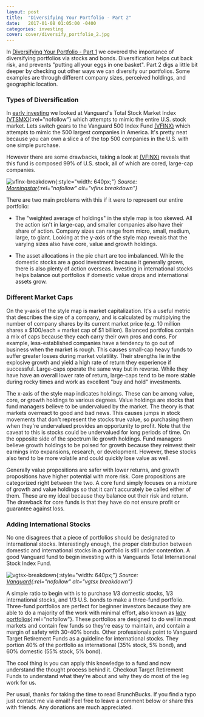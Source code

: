 ```yaml
---
layout: post
title:  "Diversifying Your Portfolio - Part 2"
date:   2017-01-08 01:05:00 -0400
categories: investing
cover: cover/diversify_portfolio_2.jpg
---
```

In [Diversifying Your Portfolio - Part 1](http://brunchbucks.com/investing/2016/11/21/diversifying-your-portfolio.html) we covered the importance of diversifying portfolios via stocks and bonds. Diversification helps cut back risk, and prevents "putting all your eggs in one basket". Part 2 digs a little bit deeper by checking out other ways we can diversify our portfolios. Some examples are through different company sizes, perceived holdings, and geographic location.

### Types of Diversification
In [early investing](http://brunchbucks.com/investing/2016/11/01/early-investing.html) we looked at Vanguard's Total Stock Market Index [(VTSMX)](http://performance.morningstar.com/fund/performance-return.action?t=VTSMX){:rel="nofollow"} which attempts to mimic the entire U.S. stock market. Lets switch gears to the Vanguard 500 Index Fund [(VFINX)](http://performance.morningstar.com/fund/performance-return.action?t=VFINX&region=usa&culture=en_US) which attempts to mimic the 500 largest companies in America. It's pretty neat because you can own a slice a of the top 500 companies in the U.S. with one simple purchase.

However there are some drawbacks, taking a look at [(VFINX)](http://www.morningstar.com/funds/XNAS/VFINX/quote.html) reveals that this fund is composed 99% of U.S. stock, all of which are cored, large-cap companies.

![vfinx-breakdown](/assets/blog/vfinx_style_asset_allocation.png){:style="width: 640px;"}
*Source: [Morningstar](http://performance.morningstar.com/fund/performance-return.action?t=VFINX&region=usa&culture=en_US){:rel="nofollow" alt="vfinx breakdown"}*

There are two main problems with this if it were to represent our entire portfolio:

- The "weighted average of holdings" in the style map is too skewed. All the action isn't in large-cap, and smaller companies also have their share of action. Company sizes can range from micro, small, medium, large, to giant. Looking at the y-axis of the style map reveals that the varying sizes also have core, value and growth holdings.

- The asset allocations in the pie chart are too imbalanced. While the domestic stocks are a good investment because it generally grows, there is also plenty of action overseas. Investing in international stocks helps balance out portfolios if domestic value drops and international assets grow.

### Different Market Caps
On the y-axis of the style map is market capitalization. It's a useful metric that describes the size of a company, and is calculated by multiplying the number of company shares by its current market price (e.g. 10 million shares x $100/each = market cap of $1 billion). Balanced portfolios contain a mix of caps because they each carry their own pros and cons. For example, less-established companies have a tendency to go out of business when the market is rough. This causes small-cap heavy funds to suffer greater losses during market volatility. Their strengths lie in the explosive growth and yield a high rate of return they experience if successful. Large-caps operate the same way but in reverse. While they have have an overall lower rate of return, large-caps tend to be more stable during rocky times and work as excellent "buy and hold" investments.

The x-axis of the style map indicates holdings. These can be among value, core, or growth holdings to various degrees. Value holdings are stocks that fund managers believe to be undervalued by the market. The theory is that markets overreact to good and bad news. This causes jumps in stock movements that don't represent the stocks true value, so purchasing them when they're undervalued provides an opportunity to profit. Note that the caveat to this is stocks could be undervalued for long periods of time. On the opposite side of the spectrum lie growth holdings. Fund managers believe growth holdings to be poised for growth because they reinvest their earnings into expansions, research, or development. However, these stocks also tend to be more volatile and could quickly lose value as well.

Generally value propositions are safer with lower returns, and growth propositions have higher potential with more risk. Core propositions are categorized right between the two. A core fund simply focuses on a mixture of growth and value holdings so that it can't accurately be called either of them. These are my ideal because they balance out their risk and return. The drawback for core funds is that they have do not ensure profit or guarantee against loss.

### Adding International Stocks
No one disagrees that a piece of portfolios should be designated to international stocks. Interestingly enough, the proper distribution between domestic and international stocks in a portfolio is still under contention. A good Vanguard fund to begin investing with is Vanguards Total International Stock Index Fund.

![vgtsx-breakdown](/assets/blog/vgtsx_regional_allocation.png){:style="width: 640px;"}
*Source: [Vanguard](https://personal.vanguard.com/us/funds/snapshot?FundId=0113&FundIntExt=INT#tab=2){:rel="nofollow" alt="vgtsx breakdown"}*

A simple ratio to begin with is to purchase 1/3 domestic stocks, 1/3 international stocks, and 1/3 U.S. bonds to make a three-fund portfolio. Three-fund portfolios are perfect for beginner investors because they are able to do a majority of the work with minimal effort, also known as [lazy portfolios](https://www.bogleheads.org/wiki/Lazy_portfolios){:rel="nofollow"}. These portfolios are designed to do well in most markets and contain few funds so they're easy to maintain, and contain a margin of safety with 30-40% bonds. Other professionals point to Vanguard Target Retirement Funds as a guideline for international stocks. They portion 40% of the portfolio as international (35% stock, 5% bond), and 60% domestic (55% stock, 5% bond).

The cool thing is you can apply this knowledge to a fund and now understand the thought process behind it. Checkout  Target Retirement Funds to understand what they're about and why they do most of the leg work for us.

Per usual, thanks for taking the time to read BrunchBucks. If you find a typo just contact me via email! Feel free to leave a comment below or share this with friends. Any donations are much appreciated.
